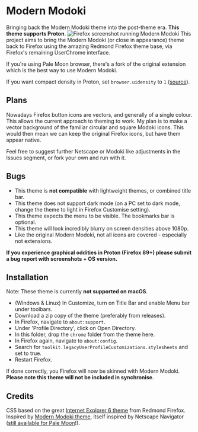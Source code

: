 # Modern Modoki
Bringing back the Modern Modoki theme into the post-theme era. **This theme supports Proton**.
![Firefox screenshot running Modern Modoki](https://user-images.githubusercontent.com/11209477/118549747-ccbc6780-b753-11eb-96e2-a6d297f3da1c.png)
This project aims to bring the Modern Modoki (or close in appearance) theme back to Firefox using the amazing Redmond Firefox theme base, via Firefox's remaining UserChrome interface.

If you're using Pale Moon browser, there's a fork of the original extension which is the best way to use Modern Modoki.

If you want compact density in Proton, set `browser.uidensity` to `1` ([source](https://www.omgubuntu.co.uk/2021/06/firefox-89-released-with-brand-new-look)).

## Plans
Nowadays Firefox button icons are vectors, and generally of a single colour. This allows the current approach to theming to work. My plan is to make a vector background of the familiar circular and square Modoki icons. This would then mean we can keep the original Firefox icons, but have them appear native.

Feel free to suggest further Netscape or Modoki like adjustments in the Issues segment, or fork your own and run with it.

## Bugs
* This theme is **not compatible** with lightweight themes, or combined title bar.
* This theme does not support dark mode (on a PC set to dark mode, change the theme to light in Firefox Customise setting).
* This theme expects the menu to be visible. The bookmarks bar is optional.
* This theme will look incredibly blurry on screen densities above 1080p.
* Like the original Modern Modoki, not all icons are covered - especially not extensions.

**If you experience graphical oddities in Proton (Firefox 89+) please submit a bug report with screenshots + OS version.**

## Installation
Note: These theme is currently **not supported on macOS**. 

* (Windows & Linux) In Customize, turn on Title Bar and enable Menu bar under toolbars.
* Download a zip copy of the theme (preferably from releases).
* In Firefox, navigate to `about:support`.
* Under 'Profile Directory', click on Open Directory.
* In this folder, drop the `chrome` folder from the theme here.
* In Firefox again, navigate to `about:config`.
* Search for `toolkit.legacyUserProfileCustomizations.stylesheets` and set to true.
* Restart Firefox.

If done correctly, you Firefox will now be skinned with Modern Modoki. **Please note this theme will not be included in synchronise**.

## Credits
CSS based on the great [Internet Explorer 6 theme][rf] from Redmond Firefox.
Inspired by [Modern Modoki theme][rf], itself inspired by Netscape Navigator ([still available for Pale Moon][mmm]!).

[rf]:  https://github.com/matthewmx86/Redmond-Firefox
[mm]:  http://lowandsh.web.fc2.com/index.en.html
[mmm]: https://addons.palemoon.org/addon/modoki-moon/
